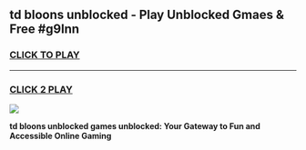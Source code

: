 
## td bloons unblocked - Play Unblocked Gmaes & Free #g9lnn
<h3>
<a href="https://news.freeplayer.one?title=td_bloons_unblocked&ref=03M">CLICK TO PLAY</a></h3>
<hr>

<h3>
<a href="https://news.freeplayer.one?title=td_bloons_unblocked&ref=03M">CLICK 2 PLAY</a>
  
</h3>

<a href="https://news.freeplayer.one?title=td_bloons_unblocked&ref=03M"><img src="https://clearcache.store/games.png"></a>


**td bloons unblocked games unblocked: Your Gateway to Fun and Accessible Online Gaming**
